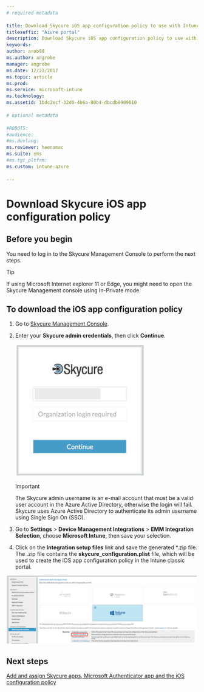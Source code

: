 ```yaml
---
# required metadata

title: Download Skycure iOS app configuration policy to use with Intune
titlesuffix: "Azure portal"
description: Download Skycure iOS app configuration policy to use with Intune.
keywords:
author: arob98
ms.author: angrobe
manager: angrobe
ms.date: 12/21/2017
ms.topic: article
ms.prod:
ms.service: microsoft-intune
ms.technology:
ms.assetid: 1bdc2ecf-32d0-4b6a-80b4-dbcdb9909010

# optional metadata

#ROBOTS:
#audience:
#ms.devlang:
ms.reviewer: heenamac
ms.suite: ems
#ms.tgt_pltfrm:
ms.custom: intune-azure

---
```


# Download Skycure iOS app configuration policy

## Before you begin

You need to log in to the Skycure Management Console to perform the next steps.

> [!TIP] 
> If using Microsoft Internet explorer 11 or Edge, you might need to open the Skycure Management console using In-Private mode.

## To download the iOS app configuration policy

1.  Go to [Skycure Management Console](https://aad.skycure.com).

2.  Enter your **Skycure admin credentials**, then click **Continue**.

	![Skycure Management console login](./media/skycure-ios-app-1.png)

	> [!IMPORTANT] 
	> The Skycure admin username is an e-mail account that must be a valid user account in the Azure Active Directory, otherwise the login will fail. Skycure uses Azure Active Directory to authenticate its admin username using Single Sign On (SSO).

3.  Go to **Settings** &gt; **Device Management Integrations** &gt; **EMM Integration Selection**, choose **Microsoft Intune**, then save your selection.

4.  Click on the **Integration setup files** link and save the generated \*.zip file. The .zip file contains the **skycure\_configuration.plist** file, which will be used to create the iOS app configuration policy in the Intune classic portal.

![Skycure Integration setup files](./media/skycure-ios-app-2.png)

## Next steps

[Add and assign Skycure apps, Microsoft Authenticator app and the iOS configuration policy](mtd-apps-ios-app-configuration-policy-add-assign.md)

